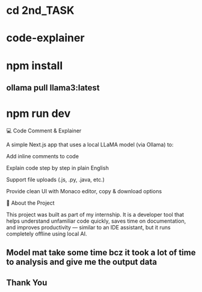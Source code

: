 # cd 2nd_TASK
# code-explainer

# npm install

## ollama pull llama3:latest

# npm run dev



💻 Code Comment & Explainer

A simple Next.js app that uses a local LLaMA model (via Ollama) to:

Add inline comments to code

Explain code step by step in plain English

Support file uploads (.js, .py, .java, etc.)

Provide clean UI with Monaco editor, copy & download options

📖 About the Project

This project was built as part of my internship.
It is a developer tool that helps understand unfamiliar code quickly, saves time on documentation, and improves productivity — similar to an IDE assistant, but it runs completely offline using local AI.

## Model mat take some time bcz it took a lot of time  to analysis and give me the output data


## Thank You